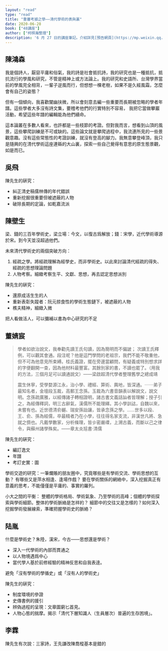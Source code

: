 ```yaml
---
layout: "read"
type: "read"
title: "重審考據之學——清代學術的表與裏"
date: 2020-06-28
book: ["48講座"]
author: ["柯棋瀚整理"]
description: '6 月 27 日的講座筆記。介紹詳見[預告網頁](https://mp.weixin.qq.com/s/ISrIxwAaxzsqryuTglcQ0Q)'
---
```


## 陳鴻森

我是個詩人，厭惡平庸和俗氣，我的詩是社會抵抗詩，我的研究也是一種抵抗，抵抗流行的學風和研究，不管是精神上或方法論上。我的研究和史語所、台灣學界當前的學風完全相背，一輩子逆風而行，但想想一棵老樹，如果不是久經風霜，怎麼會有自己的姿態？

但有一個傾向，我喜歡闡幽扶微，所以會刻意去編一些重要而長期被忽略的學者年譜。這些學者大多沒有詩文集，要稽考他們的行實特別不容易， 我把它當做攀巖活動，希望這些年譜的編輯能為他們續命。


這本<v>論叢</v>在多數人看來，也許都是一些枝節的考證。但對我而言，想看到山頂的風景，這些攀爬訓練是不可或缺的。這些論文就是攀爬過程中，我流連所見的一些景觀意趣。沒有這些常態性的考證訓練，就沒有登高的腳力。我無意攀登峰頂，我只是隨興的在清代學術這座連緜的大山裏，探索一些自己覺得有意思的原生態景觀，如是而已。

## 吳飛

陳先生的硏究：

- 糾正清史稿儒林傳的年代錯誤
- 重新挖掘很重要但被遮蔽的人物
- 破除長期的定論，如乾嘉流派

## 陳壁生

梁、錢的三百年學術史，梁立場：今文，以復古爲解放；錢：宋學，近代學術導源於宋。到今天並沒超過他們。

未來清代學術史的兩個突破方向：

1. 經疏之學。將經疏理解為經學史，而非學術史。以此來討論清代經疏的得失、經疏的思想理論問題
2. 人物考察。細緻考察生平、文獻、思想，再去認定思想派別

陳先生的硏究：
- 還原成活生生的人
- 重新表彰失蹤者：阮元掠食性的學術生態鏈下，被遮蔽的人物
- 樵夫精神，細緻入微

把人看做活人，可以彌補以書為中心研究的不足

## 董婧宸
> 學者如欲治<v>說文</v>，我奉勸先讀王氏<v>句讀</v>，因為簡明而不偏詖； 次讀王氏<v>釋例</v>，可以觀其會通。段注呢？他是這門學問的老祖宗，我們不能不敬重他，但不可為他意見所束縛。桂氏<v>義證</v>，擺在旁邊當顧問，有疑義或特別想求詳的字便翻開一查，因為他材料最豐富。其餘別家的書，不讀也罷了。（用我的方法，三個月足可以讀通<v>說文</v>）——梁啟超<v>清代學者整理舊學之總成靖</v>
>
> 震生休寧，受學婺源江永，治小學、禮經、算術、輿地，皆深通。⋯⋯弟子最知名者，金壇段玉裁，高郵王念孫。玉裁為<v>六書音韻表</v>以解<v>說文</v>，<v>說文</v>明。念孫疏<v>廣雅</v>，以經傳諸子轉相證明，諸古書文義詰訕者皆理解；授子引之，為<v>經傳釋詞</v>，明三古辭氣，漢儒所不能理繹。其小學訓詁，自魏以來，未嘗有也。近世德清俞樾、瑞安孫詒讓，皆承念孫之學。……世多以段、王、俞、孫為經儒，卒最精者乃在小學，往往得名家支流，非漢世<v>凡將</v>、<v>急就</v>之儕也。凡戴學數家，分析條理，皆㐱密嚴瑮，上溯古義，而斷以己之律令，與蘇州諸學殊矣。——章太炎<v>訄書·清儒</v>

陳先生的硏究：

- 編訂逸文
- 年譜
- 考訂史實：圖

學術交遊的研究：一筆爛賬的朋友圈中，究竟哪些是有學術交流、學術思想的互動？ 有哪些又是萍水相逢、逢場作戲？ 要在學術關係的網絡中，深入挖掘真正有意義的思考，不能僅僅是平庸的、事實的羅列。

小大之間的平衡： 整體的學術格局、學術氣象、乃至學術的高峰；個體的學術探索與學術細節。整体的學術脈絡是怎祥的？ 細節中的交往又是怎樣的？如何深入挖掘學術發展線索，準確把握學術史的脈絡？

## 陆胤

什麼是學術史？朱陸，漢宋，今古——思想還是學術？

- 深入一代學術的內部而貫通之
- 以人物境遇爲中心
- 當代學人基於前修經驗的精神反思和自我表逹。

避免「沒有學術的學循史」或「沒有人的學術史」

陳先生的硏究：

- 制度環境的參證
- 史傳書例的援引
- 辨偽過程的呈現：文章圖窮匕首見。
- 人物心態的揣摩。揭示「清代下層知識人（生員層次）普遍的生存困境」。


## 李霖

陳先生有次說：三家詩，王先謙改陳喬樅基本是錯的
